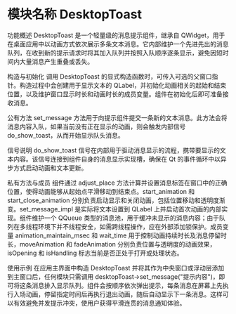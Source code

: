 # 模块名称 DesktopToast

功能概述
 DesktopToast 是一个轻量级的消息提示组件，继承自 QWidget，用于在桌面应用中以动画方式依次展示多条文本消息。它内部维护一个先进先出的消息队列，在收到新的提示请求时将其加入队列并按照入队顺序逐条显示，避免因短时间内大量消息产生重叠或丢失。

构造与初始化
 调用 DesktopToast 的显式构造函数时，可传入可选的父窗口指针。构造过程中会创建用于显示文本的 QLabel，并初始化动画相关的起始和结束位置，以及维护窗口显示时长和动画时长的成员变量。组件在初始化后即可准备接收消息。

公有方法
 set_message 方法用于向提示组件提交一条新的文本消息。此方法会将消息内容入队，如果当前没有正在显示的动画，则会触发内部信号 do_show_toast，从而开始显示队头消息。

信号说明
 do_show_toast 信号在内部用于驱动消息显示的流程，携带要显示的文本内容。该信号连接到组件自身的消息显示实现槽，确保在 Qt 的事件循环中以异步方式启动动画和文本更新。

私有方法与成员
 组件通过 adjust_place 方法计算并设置消息标签在窗口中的正确位置，使得动画能够从起始点平滑移动到结束点。start_animation 和 start_close_animation 分别负责启动显示和关闭动画，包括位置移动和透明度渐变。set_message_impl 是实际将文本设置到 QLabel 上并启动首次动画的内部实现。组件维护一个 QQueue 类型的消息池，用于缓冲未显示的消息内容；由于队列在多线程环境下并不线程安全，如需跨线程操作，应在外部添加锁保护。成员变量 animation_maintain_msec 和 wait_time 用于控制动画持续时长及消息停留时长，moveAnimation 和 fadeAnimation 分别负责位置与透明度的动画效果，isOpening 和 isHandling 标志当前是否正处于打开或处理状态。

使用示例
 在应用主界面中构造 DesktopToast 并将其作为中央窗口或浮动层添加到主窗口后，任何模块只需调用 desktopToast->set_message("提示内容")，即可将这条消息排入显示队列。组件会按顺序依次弹出提示，每条消息在屏幕上先执行入场动画，停留指定时间后再执行退出动画，随后自动显示下一条消息。这样可以有效避免并发提示冲突，使用户获得平滑连贯的消息通知体验。